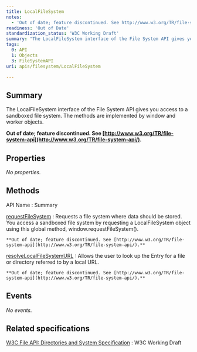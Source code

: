 ```yaml
---
title: LocalFileSystem
notes:
  - 'Out of date; feature discontinued. See http://www.w3.org/TR/file-system-api/.'
readiness: 'Out of Date'
standardization_status: 'W3C Working Draft'
summary: "The LocalFileSystem interface of the File System API gives you access to a sandboxed file system.  The methods are implemented by window and worker objects.\n"
tags:
  0: API
  1: Objects
  3: FileSystemAPI
uri: apis/filesystem/LocalFileSystem

---
```

## <span>Summary</span>

The LocalFileSystem interface of the File System API gives you access to a sandboxed file system. The methods are implemented by window and worker objects.

**Out of date; feature discontinued. See [http://www.w3.org/TR/file-system-api](http://www.w3.org/TR/file-system-api/).**

## <span>Properties</span>

*No properties.*

## <span>Methods</span>

API Name
:   Summary

[requestFileSystem](/apis/filesystem/LocalFileSystem/requestFileSystem)
:   Requests a file system where data should be stored. You access a sandboxed file system by requesting a LocalFileSystem object using this global method, window.requestFileSystem().

    **Out of date; feature discontinued. See [http://www.w3.org/TR/file-system-api](http://www.w3.org/TR/file-system-api/).**

[resolveLocalFileSystemURL](/apis/filesystem/LocalFileSystem/resolveLocalFileSystemURL)
:   Allows the user to look up the Entry for a file or directory referred to by a local URL.

    **Out of date; feature discontinued. See [http://www.w3.org/TR/file-system-api](http://www.w3.org/TR/file-system-api/).**

## <span>Events</span>

*No events.*

## <span>Related specifications</span>

[W3C File API: Directories and System Specification](http://dev.w3.org/2009/dap/file-system/pub/FileSystem/)
:   W3C Working Draft
